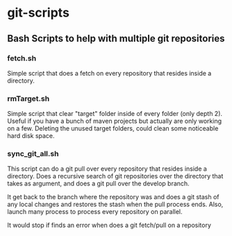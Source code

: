 # git-scripts
## Bash Scripts to help with multiple git repositories

### fetch.sh

Simple script that does a fetch on every repository that resides inside a
directory.

### rmTarget.sh

Simple script that clear "target" folder inside of every folder (only depth 2).
Useful if you have a bunch of maven projects but actually are only working on
a few. Deleting the unused target folders, could clean some noticeable hard
disk space.

### sync_git_all.sh

This script can do a git pull over every repository that resides inside a directory.
Does a recursive search of git repositories over the directory that takes as 
argument, and does a git pull over the develop branch.

It get back to the branch where the repository was and does a git stash of any 
local changes and restores the stash when the pull process ends.
Also, launch many process to process every repository on parallel.

It would stop if finds an error when does a git fetch/pull on a repository


